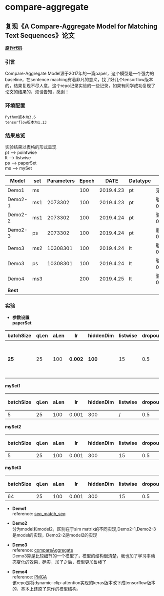 # compare-aggregate
## 复现《A Compare-Aggregate Model for Matching Text Sequences》论文
[**原作代码**](https://github.com/shuohangwang/SeqMatchSeq/blob/master/wikiqa/compAggWikiqa.lua)
### 引言
Compare-Aggregate Model源于2017年的一篇paper，这个模型是一个强力的baseline，在sentence maching有着非凡的意义，找了好几个tensorflow版本的，结果复现不尽人意，这个repo记录实验的一些记录，如果有同学成功复现了论文的结果的，烦请告知，感谢！

### 环境配置
    
    Python版本为3.6  
    tensorflow版本为1.13  
  
### 结果总览
实验结果以表格的形式呈现  
pt --> pointwise  
lt --> listwise  
ps --> paperSet  
ms --> mySet  

|Model|set|Parameters|Epoch|DATE|Datatype|备注|MAP|MRR|  
|-|-|-|-|-|-|-|-|-|
|Demo1|ms||100|2019.4.23|pt|无|0.6413|0.6417|
|Demo2-1|ms1|2073302|100|2019.4.23|pt|验证集达到0.77/0.78|0.6977|0.7080|
|Demo2-2|ms1|2073302|100|2019.4.24|pt|验证集达到0.75/0.76|0.7014|0.7155|
|Demo2-3|ps|2073302|100|2019.4.24|pt|验证集达到0.75/0.76|0.7106|0.7204|
|Demo3|ms2|10308301|100|2019.4.24|lt|验证集达到0.72/0.73|0.7036|0.7210|
|Demo3|ps|10308301|100|2019.4.24|lt|验证集达到0.684/0.694|0.6864|0.7065|
|Demo4|ms3||200|2019.4.25|lt|验证集达到0.680/0.680|0.6060|0.6060|
|**Best**|||||||**0.7106**|**0.7204**|



### 实验
- **参数设置**  
**paperSet**  

|batchSize|qLen|aLen|lr|hiddenDim|listwise|dropout|备注|  
|-|-|-|-|-|-|-|-|
|**25**|25|100|**0.002**|**100**|15|0.5|句子长度，listwise，dropout自己设定|

**mySet1**  

|batchSize|qLen|aLen|lr|hiddenDim|listwise|dropout|备注|  
|-|-|-|-|-|-|-|-|
|5|25|100|0.001|300|/|0.5|/|

**mySet2**  

|batchSize|qLen|aLen|lr|hiddenDim|listwise|dropout|备注|  
|-|-|-|-|-|-|-|-|
|5|25|100|0.001|300|15|0.5|/|

**mySet3**  

|batchSize|qLen|aLen|lr|hiddenDim|listwise|dropout|备注|  
|-|-|-|-|-|-|-|-|
|64|25|100|0.001|300|15|0.5|/|

- **Demo1**  
reference: [seq_match_seq](https://github.com/WenRichard/Question_Answering_Models/tree/master/cQA/seq_match_seq)

- **Demo2**  
分为model和model2，区别在于sim matrix的不同实现,Demo2-1,Demo2-3是model的实现，Demo2-2是model2的实现  

- **Demo3**  
reference: [compareAggregate](https://github.com/UKPLab/aaai2019-coala-cqa-answer-selection/blob/c4fcf77373cd86a9a043c38ae9ab0dc1882a6b17/experiment/qa_pairwise/model/__init__.py)  
Demo3算是比较细节的一个模型了，模型的结构很清楚，我也加了学习率动态变化的效果，确实，加了之后，模型更加鲁棒了  

- **Demo4**  
reference: [PMGA](https://github.com/laox1ao/PMGA)  
该repo是将dynamic-clip-attention实现的keras版本改下成tensorflow版本的，基本上还原了原作的模型结构。  

